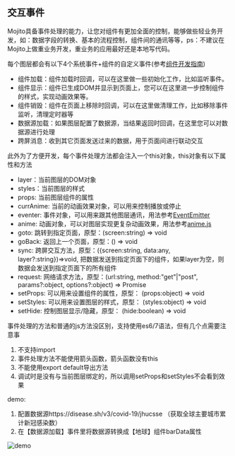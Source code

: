 ## 交互事件
Mojito具备事件处理的能力，让您对组件有更加全面的控制，能够做些轻业务开发，如：数据字段的转换、基本的流程控制，组件间的通讯等等，ps：不建议在Mojito上做重业务开发，重业务的应用最好还是本地写代码。

每个图层都会有以下4个系统事件+组件的自定义事件(参考[组件开发指南](develop.md))

- 组件加载：组件加载时回调，可以在这里做一些初始化工作，比如监听事件。
- 组件显示：组件已生成DOM并显示到页面上，您可以在这里进一步控制组件的样式，实现动画效果等。
- 组件销毁：组件在页面上移除时回调，可以在这里做清理工作，比如移除事件监听，清理定时器等
- 数据源加载：如果图层配置了数据源，当结果返回时回调，在这里您可以对数据源进行处理
- 跨屏消息：收到其它页面发送过来的数据，用于页面间进行联动交互

此外为了方便开发，每个事件处理方法都会注入一个this对象，this对象有以下属性和方法

- layer：当前图层的DOM对象
- styles：当前图层的样式
- props: 当前图层组件的属性
- currAnime: 当前的动画效果对象，可以用来控制播放或停止
- eventer: 事件对象，可以用来跟其他图层通讯，用法参考[EventEmitter](https://nodejs.org/api/events.html)
- anime: 动画对象，可以对图层实现更复杂动画效果，用法参考[anime.js](https://github.com/juliangarnier/anime)
- goto: 跳转到指定页面，原型：(screen:string) => void
- goBack: 返回上一个页面，原型：() => void
- sync: 跨屏交互方法，原型：({screen:string, data:any, layer?:string})=>void, 把数据发送到指定页面下的组件，如果layer为空，则数据会发送到指定页面下的所有组件
- request: 网络请求方法，原型：(url:string, method:"get"|"post", params?:object, options?:object) => Promise
- setProps: 可以用来设置组件的属性，原型： (props:object) => void
- setStyles: 可以用来设置图层的样式，原型： (styles:object) => void
- setHide: 控制图层显示/隐藏，原型： (hide:boolean) => void

事件处理的方法和普通的js方法没区别，支持使用es6/7语法，但有几个点需要注意事
1. 不支持import
2. 事件处理方法不能使用箭头函数，箭头函数没有this
3. 不能使用export default导出方法
4. 调试时是没有与当前图层绑定的，所以调用setProps和setStyles不会看到效果

demo: 
1. 配置数据源https://disease.sh/v3/covid-19/jhucsse （获取全球主要城市累计新冠感染数）
2. 在【数据源加载】事件里将数据源转换成【地球】组件barData属性

![demo](/assets/events-demo.jpg)
